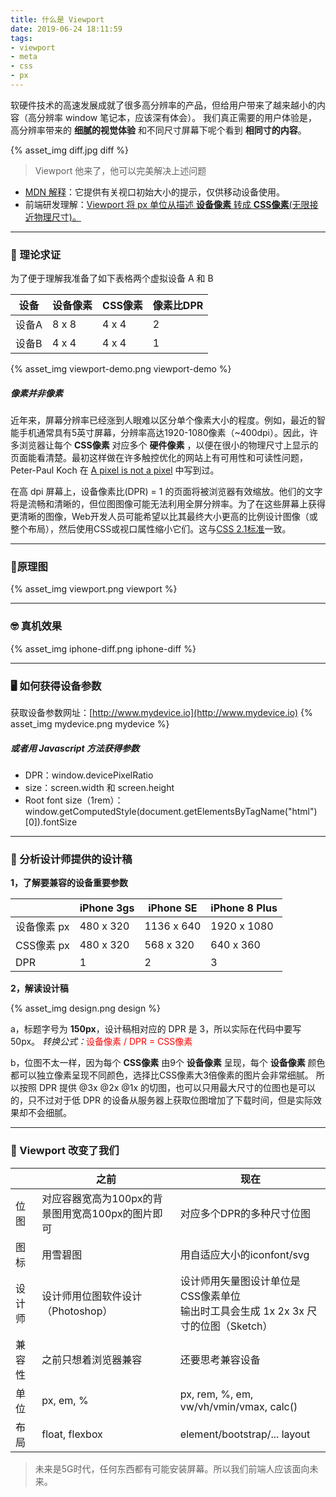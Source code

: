 ```yaml
---
title: 什么是 Viewport
date: 2019-06-24 18:11:59
tags:
- viewport
- meta
- css
- px
---
```


软硬件技术的高速发展成就了很多高分辨率的产品，但给用户带来了越来越小的内容（高分辨率 window 笔记本，应该深有体会）。
我们真正需要的用户体验是，高分辨率带来的 **细腻的视觉体验** 和不同尺寸屏幕下呢个看到 **相同寸的内容**。

{% asset_img diff.jpg diff %}

> Viewport 他来了，他可以完美解决上述问题

- [MDN 解释](https://developer.mozilla.org/zh-CN/docs/Web/HTML/Element/meta)：它提供有关视口初始大小的提示，仅供移动设备使用。
- 前端研发理解：<u>Viewport 将 px 单位从描述 **设备像素** 转成 **CSS像素**(无限接近物理尺寸)。</u>

---
### 🤔 理论求证

为了便于理解我准备了如下表格两个虚拟设备 A 和 B

| 设备 | 设备像素 | CSS像素 | 像素比DPR |
| --- | --- | --- | --- |
| 设备A | 8 x 8 | 4 x 4 | 2 |
| 设备B | 4 x 4 | 4 x 4 | 1 |

{% asset_img viewport-demo.png viewport-demo %}

##### 像素并非像素

近年来，屏幕分辨率已经涨到人眼难以区分单个像素大小的程度。例如，最近的智能手机通常具有5英寸屏幕，分辨率高达1920-1080像素（~400dpi）。因此，许多浏览器让每个 **CSS像素** 对应多个 **硬件像素** ，以便在很小的物理尺寸上显示的页面能看清楚。最初这样做在许多触控优化的网站上有可用性和可读性问题， Peter-Paul Koch 在 [A pixel is not a pixel](http://www.quirksmode.org/blog/archives/2010/04/a_pixel_is_not.html) 中写到过。

在高 dpi 屏幕上，设备像素比(DPR) = 1 的页面将被浏览器有效缩放。他们的文字将是流畅和清晰的，但位图图像可能无法利用全屏分辨率。为了在这些屏幕上获得更清晰的图像，Web开发人员可能希望以比其最终大小更高的比例设计图像（或整个布局），然后使用CSS或视口属性缩小它们。这与[CSS 2.1标准](http://www.w3.org/TR/CSS2/syndata.html#length-units)一致。

---
### 📐原理图

{% asset_img viewport.png viewport %}

---
### 🤓 真机效果

{% asset_img iphone-diff.png iphone-diff %}

---
### 🖥 如何获得设备参数

获取设备参数网址：[http://www.mydevice.io](http://www.mydevice.io)
{% asset_img mydevice.png mydevice %}

##### 或者用 Javascript 方法获得参数
- DPR：window.devicePixelRatio
- size：screen.width 和 screen.height
- Root font size（1rem）：window.getComputedStyle(document.getElementsByTagName("html")[0]).fontSize

---
### 💎 分析设计师提供的设计稿

**1，了解要兼容的设备重要参数**

|  | iPhone 3gs | iPhone SE | iPhone 8 Plus |
| --- | --- | --- | --- |
| 设备像素 px | 480 x 320 | 1136 x 640 | 1920 x 1080 |
| CSS像素 px | 480 x 320 | 568 x 320 | 640 x 360 |
| DPR | 1 | 2 | 3 |


**2，解读设计稿**

{% asset_img design.png design %}

a，标题字号为 **150px**，设计稿相对应的 DPR 是 3，所以实际在代码中要写 50px。
*转换公式：*<span style="color: red;">设备像素 / DPR = CSS像素</span>

b，位图不太一样，因为每个 **CSS像素** 由9个 **设备像素** 呈现，每个 **设备像素** 颜色都可以独立像素呈现不同颜色，选择比CSS像素大3倍像素的图片会非常细腻。
所以按照 DPR 提供 @3x @2x @1x 的切图，也可以只用最大尺寸的位图也是可以的，只不过对于低 DPR 的设备从服务器上获取位图增加了下载时间，但是实际效果却不会细腻。

---
### 💎 Viewport 改变了我们

|  | 之前 | 现在 |
| --- | --- | --- |
| 位图 | 对应容器宽高为100px的背景图用宽高100px的图片即可 | 对应多个DPR的多种尺寸位图 |
| 图标 | 用雪碧图 | 用自适应大小的iconfont/svg |
| 设计师 | 设计师用位图软件设计 （Photoshop） | 设计师用矢量图设计单位是CSS像素单位<br>输出时工具会生成 1x 2x 3x 尺寸的位图（Sketch） |
| 兼容性 | 之前只想着浏览器兼容 | 还要思考兼容设备 |
| 单位 | px, em, % | px, rem, %, em, vw/vh/vmin/vmax, calc() |
| 布局 | float, flexbox | element/bootstrap/... layout |

> 未来是5G时代，任何东西都有可能安装屏幕。所以我们前端人应该面向未来。
